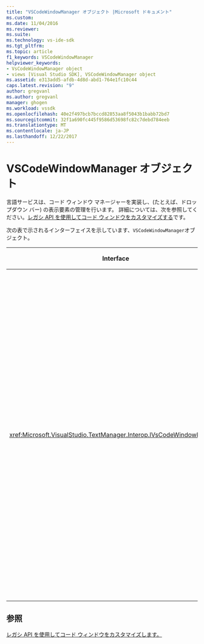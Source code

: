```yaml
---
title: "VSCodeWindowManager オブジェクト |Microsoft ドキュメント"
ms.custom: 
ms.date: 11/04/2016
ms.reviewer: 
ms.suite: 
ms.technology: vs-ide-sdk
ms.tgt_pltfrm: 
ms.topic: article
f1_keywords: VSCodeWindowManager
helpviewer_keywords:
- VsCodeWindowManager object
- views [Visual Studio SDK], VSCodeWindowManager object
ms.assetid: e313add5-afdb-4d8d-abd1-764e1fc10c44
caps.latest.revision: "9"
author: gregvanl
ms.author: gregvanl
manager: ghogen
ms.workload: vssdk
ms.openlocfilehash: 40e2f497bcb7bccd82853aa8f5043b1babb72bd7
ms.sourcegitcommit: 32f1a690fc445f9586d53698fc82c7debd784eeb
ms.translationtype: MT
ms.contentlocale: ja-JP
ms.lasthandoff: 12/22/2017
---
```

# <a name="vscodewindowmanager-object"></a>VSCodeWindowManager オブジェクト
言語サービスは、コード ウィンドウ マネージャーを実装し、(たとえば、ドロップダウン バー) の表示要素の管理を行います。 詳細については、次を参照してください。[レガシ API を使用してコード ウィンドウをカスタマイズする](../extensibility/customizing-code-windows-by-using-the-legacy-api.md)です。  
  
 次の表で示されるインターフェイスを示しています、`VSCodeWindowManager`オブジェクト。  
  
|Interface|説明|  
|---------------|-----------------|  
|<xref:Microsoft.VisualStudio.TextManager.Interop.IVsCodeWindowManager>|ドロップダウン バー) などの修飾に追加するか、コード ウィンドウから削除できます。|  
  
## <a name="see-also"></a>参照  
 [レガシ API を使用してコード ウィンドウをカスタマイズします。](../extensibility/customizing-code-windows-by-using-the-legacy-api.md)